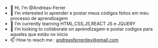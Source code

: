 - 👋 Hi, I’m @Andreas-Ferrer
- 👀 I’m interested in  aprender e  postar meus códigos feitos em meu processo de aprendizagem
- 🌱 I’m currently learning  HTML,CSS,JS,REACT JS e JQUERY
- 💞️ I’m looking to collaborate on  aprendizagem e postar codigos para aqueles que estão no inicio
- 📫 How to reach me  : andreasferrerdev@gmail.com

<!---
Andreas-Ferrer/Andreas-Ferrer is a ✨ special ✨ repository because its `README.md` (this file) appears on your GitHub profile.
You can click the Preview link to take a look at your changes.
--->
